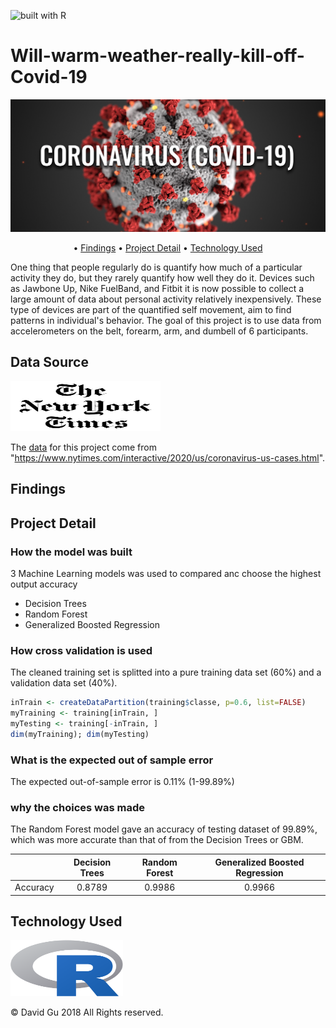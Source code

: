 ![built with R](https://img.shields.io/badge/built%20with-R-blue.svg)    

# Will-warm-weather-really-kill-off-Covid-19

![alt text](https://raw.githubusercontent.com/david880110/Will-warm-weather-really-kill-off-Covid-19/master/img/CoronaVirusHeader-Final-3.jpg)

<p align="center">
  • <a href="#findings">Findings</a>
  • <a href="#syntax-detail">Project Detail</a>
  • <a href="#technology-Used">Technology Used</a>
</p>

One thing that people regularly do is quantify how much of a particular activity they do, but they rarely quantify how well they do it. Devices such as Jawbone Up, Nike FuelBand, and Fitbit it is now possible to collect a large amount of data about personal activity relatively inexpensively. These type of devices are part of the quantified self movement, aim to find patterns in individual's behavior. The goal of this project is to use data from accelerometers on the belt, forearm, arm, and dumbell of 6 participants.
## Data Source

<img src="https://raw.githubusercontent.com/david880110/Will-warm-weather-really-kill-off-Covid-19/master/img/new%20york%20times%20logo.png" width="240" height="80"/>

The [data](https://github.com/nytimes/covid-19-data) for this project come from "https://www.nytimes.com/interactive/2020/us/coronavirus-us-cases.html".
## Findings 

## Project Detail

### How the model was built

3 Machine Learning models was used to compared anc choose the highest output accuracy
* Decision Trees
* Random Forest
* Generalized Boosted Regression

### How cross validation is used
The cleaned training set is splitted into a pure training data set (60%) and a validation data set (40%).

```R
inTrain <- createDataPartition(training$classe, p=0.6, list=FALSE)
myTraining <- training[inTrain, ]
myTesting <- training[-inTrain, ]
dim(myTraining); dim(myTesting)
```



### What is the expected out of sample error
The expected out-of-sample error is 0.11% (1-99.89%)

### why the choices was made

The Random Forest model gave an accuracy of testing dataset of 99.89%, which was more accurate than that of from the Decision Trees or GBM.

|          | Decision Trees | Random Forest | Generalized Boosted Regression |
|:--------:|:--------------:|:-------------:|:------------------------------:|
| Accuracy |     0.8789     |     0.9986    |             0.9966             |

## Technology Used

<img src="https://raw.githubusercontent.com/david880110/tech-logo/master/R_logo.svg.png" width="180" height="90"/>

© David Gu 2018 All Rights reserved.
